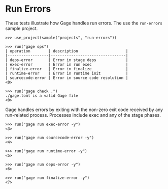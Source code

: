 # Run Errors

These tests illustrate how Gage handles run errors. The use the
`run-errors` sample project.

    >>> use_project(sample("projects", "run-errors"))

    >>> run("gage ops")
    | operation        | description                     |
    |------------------|---------------------------------|
    | deps-error       | Error in stage deps             |
    | exec-error       | Error in run exec               |
    | finalize-error   | Error in finalize               |
    | runtime-error    | Error in runtime init           |
    | sourcecode-error | Error in source code resolution |
    <0>

    >>> run("gage check .")
    ./gage.toml is a valid Gage file
    <0>

Gage handles errors by exiting with the non-zero exit code received by
any run-related process. Processes include exec and any of the stage
phases.

    >>> run("gage run exec-error -y")
    <3>

    >>> run("gage run sourcecode-error -y")
    <4>

    >>> run("gage run runtime-error -y")
    <5>

    >>> run("gage run deps-error -y")
    <6>

    >>> run("gage run finalize-error -y")
    <7>
